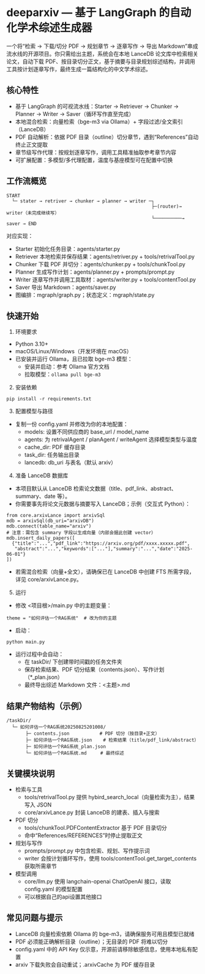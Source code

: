 # deeparxiv — 基于 LangGraph 的自动化学术综述生成器

一个将“检索 → 下载/切分 PDF → 规划章节 → 逐章写作 → 导出 Markdown”串成流水线的开源项目。你只需给出主题，系统会在本地 LanceDB 论文库中检索相关论文，自动下载 PDF、按目录切分正文，基于摘要与目录规划综述结构，并调用工具按计划逐章写作，最终生成一篇结构化的中文学术综述。

## 核心特性
- 基于 LangGraph 的可视流水线：Starter → Retriever → Chunker → Planner → Writer → Saver（循环写作直至完成）
- 本地混合检索：向量检索（bge-m3 via Ollama）+ 字段过滤/全文索引（LanceDB）
- PDF 自动解析：依据 PDF 目录（outline）切分章节，遇到“References”自动终止正文提取
- 章节级写作代理：按规划逐章写作，调用工具精准抽取参考章节内容
- 可扩展配置：多模型/多代理配置，温度与基座模型可在配置中切换

## 工作流概览
```
START
  └─ stater → retriver → chunker → planner → writer ─┐
                                                     ├─(router)→ writer（未完成继续写）
                                                     └──────────→ saver → END
```
对应实现：
- Starter 初始化任务目录：agents/starter.py
- Retriever 本地检索并保存结果：agents/retriver.py + tools/retrivalTool.py
- Chunker 下载 PDF 并切分：agents/chunker.py + tools/chunkTool.py
- Planner 生成写作计划：agents/planner.py + prompts/prompt.py
- Writer 逐章写作并调用工具取材：agents/writer.py + tools/contentTool.py
- Saver 导出 Markdown：agents/saver.py
- 图编排：mgraph/graph.py；状态定义：mgraph/state.py

## 快速开始
1) 环境要求
- Python 3.10+
- macOS/Linux/Windows（开发环境在 macOS）
- 已安装并运行 Ollama，且已拉取 bge-m3 模型：
  - 安装并启动：参考 Ollama 官方文档
  - 拉取模型：`ollama pull bge-m3`

2) 安装依赖
```
pip install -r requirements.txt
```

3) 配置模型与路径
- 复制一份 config.yaml 并修改为你的本地配置：
  - models: 设置不同供应商的 base_url / model_name
  - agents: 为 retrivalAgent / planAgent / writeAgent 选择模型类型与温度
  - cache_dir: PDF 缓存目录
  - task_dir: 任务输出目录
  - lancedb: db_uri 与表名（默认 arxiv）


4) 准备 LanceDB 数据库
- 本项目默认从 LanceDB 检索论文数据（title、pdf_link、abstract、summary、date 等）。
- 你需要事先将论文元数据与摘要写入 LanceDB；示例（交互式 Python）：
```
from core.arxivLance import arxivSql
mdb = arxivSql(db_uri="arxivDB")
mdb.connect(table_name="arxiv")
# 注意：需包含 summary 字段以生成向量（内部会据此创建 vector）
mdb.insert_daily_papers([
  {"title":"...","pdf_link":"https://arxiv.org/pdf/xxxx.xxxxx.pdf",
   "abstract":"...","keywords":["..."],"summary":"...","date":"2025-06-01"}
])
```
- 若需混合检索（向量+全文），请确保已在 LanceDB 中创建 FTS 所需字段，详见 core/arxivLance.py。

5) 运行
- 修改 <项目根>/main.py 中的主题变量：
```
theme = "如何评估一个RAG系统"  # 改为你的主题
```
- 启动：
```
python main.py
```
- 运行过程中会自动：
  - 在 taskDir/ 下创建带时间戳的任务文件夹
  - 保存检索结果、PDF 切分结果（contents.json）、写作计划（*_plan.json）
  - 最终导出综述 Markdown 文件：<主题>.md

## 结果产物结构（示例）
```
/taskDir/
  └─ 如何评估一个RAG系统20250825201008/
       ├─ contents.json           # PDF 切分（按目录+正文）
       ├─ 如何评估一个RAG系统.json    # 检索结果（title/pdf_link/abstract）
       ├─ 如何评估一个RAG系统_plan.json
       └─ 如何评估一个RAG系统.md     # 最终综述
```

## 关键模块说明
- 检索与工具
  - tools/retrivalTool.py 提供 hybird_search_local（向量检索为主），结果写入 JSON
  - core/arxivLance.py 封装 LanceDB 的建表、插入与搜索
- PDF 切分
  - tools/chunkTool.PDFContentExtractor 基于 PDF 目录切分
  - 命中“References/REFERENCES”时停止提取正文
- 规划与写作
  - prompts/prompt.py 中包含检索、规划、写作提示词
  - writer 会按计划循环写作，使用 tools/contentTool.get_target_contents 获取所需章节
- 模型调用
  - core/llm.py 使用 langchain-openai ChatOpenAI 接口，读取 config.yaml 的模型配置
  - 可以根据自己的api设置其他接口

## 常见问题与提示
- LanceDB 向量检索依赖 Ollama 的 bge-m3，请确保服务可用且模型已就绪
- PDF 必须能正确解析目录（outline）；无目录的 PDF 将难以切分
- config.yaml 中的 API Key 仅示意，开源前请移除敏感信息，使用本地私有配置
- arxiv 下载失败会自动重试；.arxivCache 为 PDF 缓存目录
